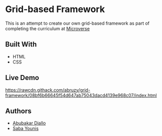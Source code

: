 # Grid-based Framework
This is an attempt to create our own grid-based framework as part of completing the curriculum at [Microverse](https://microverse.org)

## Built With
- HTML
- CSS

## Live Demo
https://rawcdn.githack.com/abruzy/grid-framework/08bf6b66645f54d647ab75043dacd4139e968c07/index.html

## Authors
- [Abubakar Diallo](https://github.com/abruzy)
- [Saba Younis](https://github.com/sabayounis)